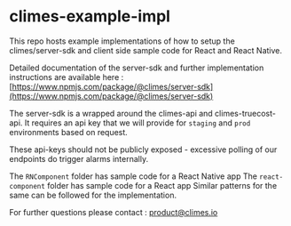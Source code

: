 # climes-example-impl

This repo hosts example implementations of how to setup the climes/server-sdk and client side sample code for React and React Native.

Detailed documentation of the server-sdk and further implementation instructions are available here : [https://www.npmjs.com/package/@climes/server-sdk](https://www.npmjs.com/package/@climes/server-sdk)  

The server-sdk is a wrapped around the climes-api and climes-truecost-api. It requires an api key that we will provide for `staging` and `prod` environments 
based on request.  

These api-keys should not be publicly exposed - excessive polling of our endpoints do trigger alarms internally.

The `RNComponent` folder has sample code for a React Native app
The `react-component` folder has sample code for a React app
Similar patterns for the same can be followed for the implementation.

For further questions please contact : product@climes.io
